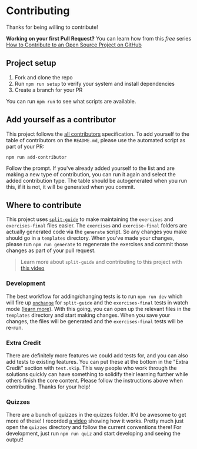 # Contributing

Thanks for being willing to contribute!

**Working on your first Pull Request?** You can learn how from this _free_ series
[How to Contribute to an Open Source Project on GitHub][egghead]

## Project setup

1.  Fork and clone the repo
2.  Run `npm run setup` to verify your system and install dependencies
3.  Create a branch for your PR

You can run `npm run` to see what scripts are available.

## Add yourself as a contributor

This project follows the [all contributors][all-contributors] specification.
To add yourself to the table of contributors on the `README.md`, please use the
automated script as part of your PR:

```console
npm run add-contributor
```

Follow the prompt. If you've already added yourself to the list and are making
a new type of contribution, you can run it again and select the added
contribution type. The table should be autogenerated when you run this, if it
is not, it will be generated when you commit.

## Where to contribute

This project uses [`split-guide`](https://github.com/kentcdodds/split-guide) to
make maintaining the `exercises` and `exercises-final` files easier. The
`exercises` and `exercise-final` folders are actually generated code via the
`generate` script. So any changes you make should go in a `templates` directory.
When you've made your changes, please run `npm run generate` to regenerate the
exercises and commit those changes as part of your pull request.

> Learn more about `split-guide` and contributing to this project with [this video](https://youtu.be/CSVOPw_5OT0)

### Development

The best workflow for adding/changing tests is to run `npm run dev` which will
fire up [`onchange`][onchange] for `split-guide` and the `exercises-final` tests
in watch mode ([learn more][jest-watch]). With this going, you can open up the
relevant files in the `templates` directory and start making changes. When you
save your changes, the files will be generated and the `exercises-final` tests
will be re-run.

### Extra Credit

There are definitely more features we could add tests for, and you can also add
tests to existing features. You can put these at the bottom in the
"Extra Credit" section with `test.skip`. This way people who work through the
solutions quickly can have something to solidify their learning further while
others finish the core content. Please follow the instructions above when
contributing. Thanks for your help!

### Quizzes

There are a bunch of quizzes in the quizzes folder. It'd be awesome to get more
of these! I recorded [a video](https://youtu.be/LlNGtPFK9OM) showing how it
works. Pretty much just open the `quizzes` directory and follow the current
conventions there! For development, just run `npm run quiz` and start
developing and seeing the output!

[egghead]: https://egghead.io/series/how-to-contribute-to-an-open-source-project-on-github
[all-contributors]: https://github.com/kentcdodds/all-contributors
[onchange]: https://npmjs.com/package/onchange
[jest-watch]: https://egghead.io/lessons/javascript-use-jest-s-interactive-watch-mode?pl=testing-javascript-with-jest-a36c4074
